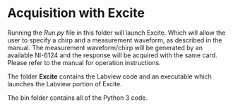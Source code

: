 # Acquisition with Excite

Running the _Run.py_ file in this folder will launch Excite. Which will allow the user to specify a chirp and 
a measurement waveform, as described in the manual. The measurement waveform/chirp will be generated by an available
NI-6124 and the response will be acquired with the same card. Please refer to the manual for operation instructions.

The folder __Excite__ contains the Labview code and an executable which launches the Labview portion of Excite.

The bin folder contains all of the Python 3 code. 